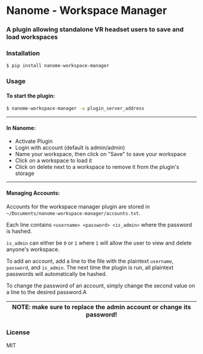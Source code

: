 # Nanome - Workspace Manager

### A plugin allowing standalone VR headset users to save and load workspaces

### Installation

```sh
$ pip install nanome-workspace-manager
```

### Usage

#### To start the plugin:

```sh
$ nanome-workspace-manager -a plugin_server_address
```

---

#### In Nanome:

- Activate Plugin
- Login with account (default is admin/admin)
- Name your workspace, then click on "Save" to save your workspace
- Click on a workspace to load it
- Click on delete next to a workspace to remove it from the plugin's storage

--- 

#### Managing Accounts:

Accounts for the workspace manager plugin are stored in `~/Documents/nanome-workspace-manager/accounts.txt`.

Each line contains `<username> <password> <is_admin>` where the password is hashed.

`is_admin` can either be `0` or `1` where `1` will allow the user to view and delete anyone's workspace. 

To add an account, add a line to the file with the plaintext `username`, `password`, and `is_admin`. The next time the plugin is run, all plaintext passwords will automatically be hashed.

To change the password of an account, simply change the second value on a line to the desired password.A

| NOTE: make sure to replace the admin account or change its password! |
| - |


### License

MIT
